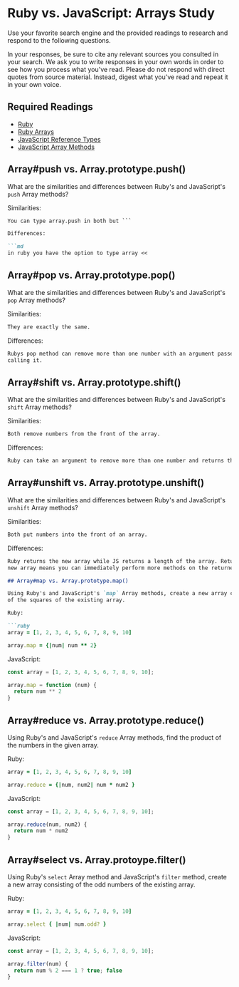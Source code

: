 # Ruby vs. JavaScript: Arrays Study

Use your favorite search engine and the provided readings to research and
respond to the following questions.

In your responses, be sure to cite any relevant sources you consulted in your
search. We ask you to write responses in your own words in order to see how you
process what you've read. Please do not respond with direct quotes from source
material. Instead, digest what you've read and repeat it in your own voice.

## Required Readings

-   [Ruby](https://github.com/ga-wdi-boston/ruby)
-   [Ruby Arrays](https://github.com/ga-wdi-boston/ruby-arrays)
-   [JavaScript Reference Types](https://github.com/ga-wdi-boston/js-reference-types)
-   [JavaScript Array Methods](https://github.com/ga-wdi-boston/js-array-methods)

## Array#push vs. Array.prototype.push()

What are the similarities and differences between Ruby's and JavaScript's `push`
Array methods?

Similarities:

```md
You can type array.push in both but ```

Differences:

```md
in ruby you have the option to type array <<
```

## Array#pop vs. Array.prototype.pop()

What are the similarities and differences between Ruby's and JavaScript's `pop`
Array methods?

Similarities:

```md
They are exactly the same.
```

Differences:

```md
Rubys pop method can remove more than one number with an argument passed while
calling it.
```

## Array#shift vs. Array.prototype.shift()

What are the similarities and differences between Ruby's and JavaScript's
`shift` Array methods?

Similarities:

```md
Both remove numbers from the front of the array.
```

Differences:

```md
Ruby can take an argument to remove more than one number and returns them as an array
```

## Array#unshift vs. Array.prototype.unshift()

What are the similarities and differences between Ruby's and JavaScript's
`unshift` Array methods?

Similarities:

```md
Both put numbers into the front of an array.
```

Differences:

```md
Ruby returns the new array while JS returns a length of the array. Returning the
new array means you can immediately perform more methods on the returned array```

## Array#map vs. Array.prototype.map()

Using Ruby's and JavaScript's `map` Array methods, create a new array consisting
of the squares of the existing array.

Ruby:

```ruby
array = [1, 2, 3, 4, 5, 6, 7, 8, 9, 10]

array.map = {|num| num ** 2}
```

JavaScript:

```javascript
const array = [1, 2, 3, 4, 5, 6, 7, 8, 9, 10];

array.map = function (num) {
  return num ** 2
}
```

## Array#reduce vs. Array.prototype.reduce()

Using Ruby's and JavaScript's `reduce` Array methods, find the product of the
numbers in the given array.

Ruby:

```ruby
array = [1, 2, 3, 4, 5, 6, 7, 8, 9, 10]

array.reduce = {|num, num2| num * num2 }
```

JavaScript:

```javascript
const array = [1, 2, 3, 4, 5, 6, 7, 8, 9, 10];

array.reduce(num, num2) {
  return num * num2
}
```

## Array#select vs. Array.protoype.filter()

Using Ruby's `select` Array method and JavaScript's `filter` method, create a
new array consisting of the odd numbers of the existing array.

Ruby:

```ruby
array = [1, 2, 3, 4, 5, 6, 7, 8, 9, 10]

array.select { |num| num.odd? }
```

JavaScript:

```javascript
const array = [1, 2, 3, 4, 5, 6, 7, 8, 9, 10];

array.filter(num) {
  return num % 2 === 1 ? true; false
}
```
